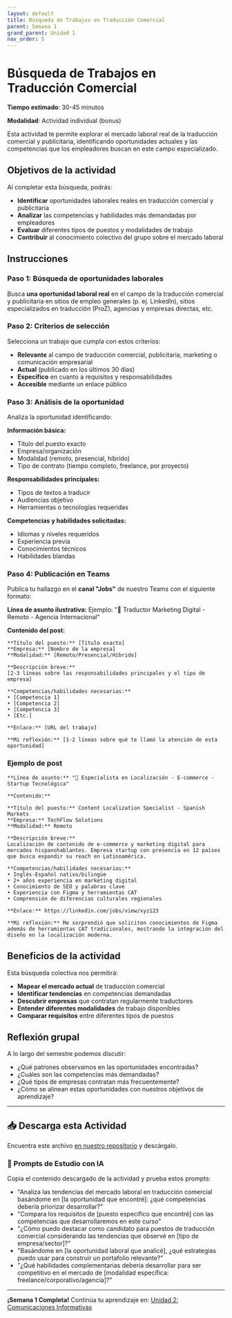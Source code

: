 ```yaml
---
layout: default
title: Búsqueda de Trabajos en Traducción Comercial
parent: Semana 1
grand_parent: Unidad 1
nav_order: 5
---
```


# Búsqueda de Trabajos en Traducción Comercial

**Tiempo estimado**: 30-45 minutos

**Modalidad**: Actividad individual (bonus)

Esta actividad te permite explorar el mercado laboral real de la traducción comercial y publicitaria, identificando oportunidades actuales y las competencias que los empleadores buscan en este campo especializado.

## Objetivos de la actividad

Al completar esta búsqueda, podrás:
- **Identificar** oportunidades laborales reales en traducción comercial y publicitaria
- **Analizar** las competencias y habilidades más demandadas por empleadores
- **Evaluar** diferentes tipos de puestos y modalidades de trabajo
- **Contribuir** al conocimiento colectivo del grupo sobre el mercado laboral

## Instrucciones

### Paso 1: Búsqueda de oportunidades laborales

Busca **una oportunidad laboral real** en el campo de la traducción comercial y publicitaria en sitios de empleo generales (p. ej. LinkedIn), sitios especializados en traducción (ProZ), agencias y empresas directas, etc.

### Paso 2: Criterios de selección

Selecciona un trabajo que cumpla con estos criterios:
- **Relevante** al campo de traducción comercial, publicitaria, marketing o comunicación empresarial
- **Actual** (publicado en los últimos 30 días)
- **Específico** en cuanto a requisitos y responsabilidades
- **Accesible** mediante un enlace público

### Paso 3: Análisis de la oportunidad

Analiza la oportunidad identificando:

**Información básica:**
- Título del puesto exacto
- Empresa/organización
- Modalidad (remoto, presencial, híbrido)
- Tipo de contrato (tiempo completo, freelance, por proyecto)

**Responsabilidades principales:**
- Tipos de textos a traducir
- Audiencias objetivo
- Herramientas o tecnologías requeridas

**Competencias y habilidades solicitadas:**
- Idiomas y niveles requeridos
- Experiencia previa
- Conocimientos técnicos
- Habilidades blandas

### Paso 4: Publicación en Teams

Publica tu hallazgo en el **canal "Jobs"** de nuestro Teams con el siguiente formato:

**Línea de asunto ilustrativa:**
Ejemplo: "🎯 Traductor Marketing Digital - Remoto - Agencia Internacional"

**Contenido del post:**
```
**Título del puesto:** [Título exacto]
**Empresa:** [Nombre de la empresa]
**Modalidad:** [Remoto/Presencial/Híbrido]

**Descripción breve:**
[2-3 líneas sobre las responsabilidades principales y el tipo de empresa]

**Competencias/habilidades necesarias:**
• [Competencia 1]
• [Competencia 2]  
• [Competencia 3]
• [Etc.]

**Enlace:** [URL del trabajo]

**Mi reflexión:** [1-2 líneas sobre qué te llamó la atención de esta oportunidad]
```

### Ejemplo de post

```
**Línea de asunto:** "📱 Especialista en Localización - E-commerce - Startup Tecnológica"

**Contenido:**

**Título del puesto:** Content Localization Specialist - Spanish Markets
**Empresa:** TechFlow Solutions
**Modalidad:** Remoto

**Descripción breve:**
Localización de contenido de e-commerce y marketing digital para mercados hispanohablantes. Empresa startup con presencia en 12 países que busca expandir su reach en Latinoamérica.

**Competencias/habilidades necesarias:**
• Inglés-Español nativo/bilingüe
• 2+ años experiencia en marketing digital
• Conocimiento de SEO y palabras clave
• Experiencia con Figma y herramientas CAT
• Comprensión de diferencias culturales regionales

**Enlace:** https://linkedin.com/jobs/view/xyz123

**Mi reflexión:** Me sorprendió que soliciten conocimientos de Figma además de herramientas CAT tradicionales, mostrando la integración del diseño en la localización moderna.
```

## Beneficios de la actividad

Esta búsqueda colectiva nos permitirá:
- **Mapear el mercado actual** de traducción comercial
- **Identificar tendencias** en competencias demandadas
- **Descubrir empresas** que contratan regularmente traductores
- **Entender diferentes modalidades** de trabajo disponibles
- **Comparar requisitos** entre diferentes tipos de puestos

## Reflexión grupal

A lo largo del semestre podemos discutir:
- ¿Qué patrones observamos en las oportunidades encontradas?
- ¿Cuáles son las competencias más demandadas?
- ¿Qué tipos de empresas contratan más frecuentemente?
- ¿Cómo se alinean estas oportunidades con nuestros objetivos de aprendizaje?

---

## 📥 Descarga esta Actividad

Encuentra este archivo [en nuestro repositorio](https://github.com/alainamb/uic_tr14-comercial-publicitaria/blob/main/unidad1/semana1/trabajos-trad-comercial.md) y descárgalo.

### 🤖 Prompts de Estudio con IA

Copia el contenido descargado de la actividad y prueba estos prompts:

- "Analiza las tendencias del mercado laboral en traducción comercial basándome en [la oportunidad que encontré]: ¿qué competencias debería priorizar desarrollar?"
- "Compara los requisitos de [puesto específico que encontré] con las competencias que desarrollaremos en este curso"
- "¿Cómo puedo destacar como candidato para puestos de traducción comercial considerando las tendencias que observé en [tipo de empresa/sector]?"
- "Basándome en [la oportunidad laboral que analicé], ¿qué estrategias puedo usar para construir un portafolio relevante?"
- "¿Qué habilidades complementarias debería desarrollar para ser competitivo en el mercado de [modalidad específica: freelance/corporativo/agencia]?"

---

**¡Semana 1 Completa!** Continúa tu aprendizaje en: [Unidad 2: Comunicaciones Informativas](../../unidad2/unidad2-resumen.md)
